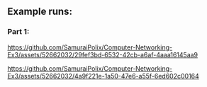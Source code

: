 ## Example runs:

### Part 1:

https://github.com/SamuraiPolix/Computer-Networking-Ex3/assets/52662032/29fef3bd-6532-42cb-a6af-4aaa16145aa9

https://github.com/SamuraiPolix/Computer-Networking-Ex3/assets/52662032/4a9f221e-1a50-47e6-a55f-6ed602c00164



